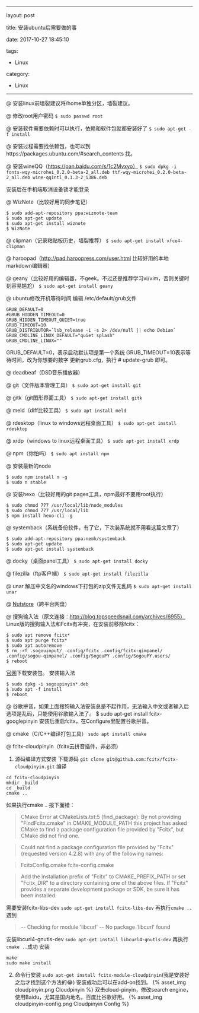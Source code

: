 ﻿---

layout: post

title: 安装ubuntu后需要做的事

date: 2017-10-27 18:45:10

tags:

- Linux

category:

- Linux

---

@ 安装linux前墙裂建议将/home单独分区，墙裂建议。

@ 修改root用户密码
`$ sudo passwd root`

@ 安装软件需要依赖时可以执行，依赖和软件包就都安装好了
`$ sudo apt-get -f install`

@ 安装过程需要找依赖包，也可以到https://packages.ubuntu.com/#search_contents 找。

@ 安装wineQQ（https://pan.baidu.com/s/1c2Mvxyo）
`$ sudo dpkg -i fonts-wqy-microhei_0.2.0-beta-2_all.deb ttf-wqy-microhei_0.2.0-beta-2_all.deb wine-qqintl_0.1.3-2_i386.deb`

安装后在手机端取消设备锁才能登录

@ WizNote（比较好用的同步笔记）
```
$ sudo add-apt-repository ppa:wiznote-team
$ sudo apt-get update
$ sudo apt-get install wiznote
$ WizNote
```

@ clipman（记录粘贴板历史，墙裂推荐）
`$ sudo apt-get install xfce4-clipman`

@ haroopad（http://pad.haroopress.com/user.html 比较好用的本地markdown编辑器）

@ geany（比较好用的编辑器，不geek。不过还是推荐学习vi/vim，否则关键时刻容易尴尬）
`$ sudo apt-get install geany`

@ ubuntu修改开机等待时间
编辑 /etc/default/grub文件

```
GRUB_DEFAULT=0
#GRUB_HIDDEN_TIMEOUT=0
GRUB_HIDDEN_TIMEOUT_QUIET=true
GRUB_TIMEOUT=10
GRUB_DISTRIBUTOR=`lsb_release -i -s 2> /dev/null || echo Debian`
GRUB_CMDLINE_LINUX_DEFAULT="quiet splash"
GRUB_CMDLINE_LINUX=""
```
GRUB_DEFAULT=0，表示启动默认项是第一个系统
GRUB_TIMEOUT=10表示等待时间，改为你想要的数字
更新grub.cfg，执行 # update-grub 即可。

@ deadbeaf（DSD音乐播放器）

@ git（文件版本管理工具）
`$ sudo apt-get install git`

@ gitk（git图形界面工具）
`$ sudo apt-get install gitk`

@ meld（diff比较工具）
`$ sudo apt install meld`

@ rdesktop（linux to windows远程桌面工具）
`$ sudo apt-get install rdesktop`

@ xrdp（windows to linux远程桌面工具）
`$ sudo apt-get install xrdp`

@ npm（你怕吗）
`$ sudo apt install npm`

@ 安装最新的node
```
$ sudo npm install n -g
$ sudo n stable
```

@ 安装hexo（比较好用的git pages工具，npm最好不要用root执行）
```
$ sudo chmod 777 /usr/local/lib/node_modules
$ sudo chmod 777 /usr/local/lib
$ npm install hexo-cli -g
```

@ systemback（系统备份软件，有了它，下次装系统就不用看这篇文章了）
```
$ sudo add-apt-repository ppa:nemh/systemback
$ sudo apt-get update
$ sudo apt-get install systemback
```

@ docky（桌面panel工具）
`$ sudo apt-get install docky`

@ filezilla（ftp客户端）
`$ sudo apt-get install filezilla`

@ unar 解压中文名的windows下打包的zip文件无乱码
`$ sudo apt-get install unar`

@ [Nutstore](https://www.jianguoyun.com/s/downloads/linux)（跨平台网盘）

@ 搜狗输入法（原文连接：http://blog.topspeedsnail.com/archives/6955）
Linux版的搜狗输入法和Fcitx有冲突，在安装前移除fcitx：
```
$ sudo apt remove fcitx*
$ sudo apt purge fcitx*
$ sudo apt autoremove
$ rm -rf .sogouinput/ .config/fcitx .config/fcitx-qimpanel/ .config/sogou-qimpanel/ .config/SogouPY .config/SogouPY.users/
$ reboot
```
[官网](https://pinyin.sogou.com/linux/)下载安装包。
安装输入法
```
$ sudo dpkg -i sogoupinyin*.deb
$ sudo apt -f install
$ reboot
```

@ 谷歌拼音，如果上面搜狗输入法安装总是不起作用，无法输入中文或者输入后选项是乱码，只能使用谷歌输入法了。
$ sudo apt-get install fcitx-googlepinyin
安装后重启fcitx，在Configure里配置谷歌拼音。

@ cmake（C/C++编译打包工具）
`sudo apt install cmake`

@ fcitx-cloudpinyin（fcitx云拼音插件，非必须）
1. 源码编译方式安装
下载源码
`git clone git@github.com:fcitx/fcitx-cloudpinyin.git`
编译
```
cd fcitx-cloudpinyin
mkdir _build
cd _build
cmake ..
```
如果执行cmake .. 报下面错：

> CMake Error at CMakeLists.txt:5 (find_package):
  By not providing "FindFcitx.cmake" in CMAKE_MODULE_PATH this project has
  asked CMake to find a package configuration file provided by "Fcitx", but
  CMake did not find one.

>  Could not find a package configuration file provided by "Fcitx" (requested
  version 4.2.8) with any of the following names:

>    FcitxConfig.cmake
>    fcitx-config.cmake

>  Add the installation prefix of "Fcitx" to CMAKE_PREFIX_PATH or set
  "Fcitx_DIR" to a directory containing one of the above files.  If "Fcitx"
  provides a separate development package or SDK, be sure it has been
  installed.

需要安装fcitx-libs-dev
`sudo apt-get install fcitx-libs-dev`
再执行`cmake ..`遇到
> -- Checking for module 'libcurl'
  --   No package 'libcurl' found

安装libcurl4-gnutls-dev
`sudo apt-get install libcurl4-gnutls-dev`
再执行`cmake ..`成功
安装
```
make
sudo make install
```
2. 命令行安装
`sudo apt-get install fcitx-module-cloudpinyin`(我是安装好之后才找到这个方法的:joy:)
安装成功后可以在add-on找到。
{% asset_img cloudpinyin.png Cloudpinyin %}
双击cloud-pinyin，修改search engine，使用Baidu，尤其是国内地名，百度比谷歌好用。
{% asset_img cloudpinyin-config.png Cloudpinyin Config %}


